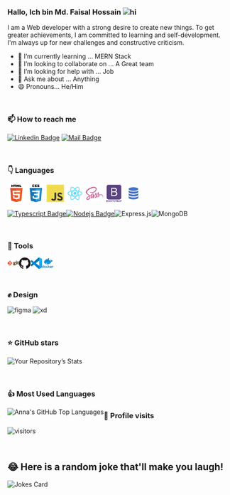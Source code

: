 
### Hallo, Ich bin Md. Faisal Hossain <img src="https://user-images.githubusercontent.com/1303154/88677602-1635ba80-d120-11ea-84d8-d263ba5fc3c0.gif" width="28px" alt="hi">
I am a Web developer with a strong desire to create new things. To get greater achievements, I am committed to learning and self-development.
I'm always up for new challenges and constructive criticism. 


- 🌱 I’m currently learning ... MERN Stack
- 👯 I’m looking to collaborate on ... A Great team
- 🤔 I’m looking for help with ... Job
- 💬 Ask me about ... Anything
- 😄 Pronouns... He/Him

</br>

### 📫 How to reach me

[![Linkedin Badge](https://img.shields.io/badge/-Faisal-0e76a8?style=flat&labelColor=0e76a8&logo=linkedin&logoColor=white)](https://www.linkedin.com/in/md-faisal-hossain-4b95661a4/) [![Mail Badge](https://img.shields.io/badge/-Hossain-c0392b?style=flat&labelColor=c0392b&logo=gmail&logoColor=white)](mailto:faisalh.iu@gmail.com)
 
</br>

### 👇 Languages
<p align="left"> 
  <img src="https://raw.githubusercontent.com/devicons/devicon/master/icons/html5/html5-original-wordmark.svg" alt="html5" width="40" height="40" style="max-width: 100%;">
  <img src="https://raw.githubusercontent.com/devicons/devicon/master/icons/css3/css3-original-wordmark.svg" alt="css3" width="40" height="40" style="max-width: 100%;">
  <img src="https://raw.githubusercontent.com/devicons/devicon/master/icons/javascript/javascript-original.svg" alt="javascript" width="40" height="40" style="max-width:   100%;">
  <img alt="React" width="40" height="40" src="https://raw.githubusercontent.com/github/explore/80688e429a7d4ef2fca1e82350fe8e3517d3494d/topics/react/react.png" style="max-width: 100%;">
  <img src="https://raw.githubusercontent.com/devicons/devicon/master/icons/sass/sass-original.svg" alt="sass" width="40" height="40" style="max-width: 100%;">  
<img src="https://raw.githubusercontent.com/devicons/devicon/master/icons/bootstrap/bootstrap-plain-wordmark.svg" alt="bootstrap" width="40" height="40" style="max-width: 100%;">
 <img src="https://raw.githubusercontent.com/github/explore/80688e429a7d4ef2fca1e82350fe8e3517d3494d/topics/sql/sql.png" alt="SQL" width="40" height = "40"  style="max-width: 100%;"> 
  
[![Typescript Badge](https://img.shields.io/badge/-Typescript-007acc?style=for-the-badge&labelColor=black&logo=typescript&logoColor=007acc)](#)[![Nodejs Badge](https://img.shields.io/badge/-Nodejs-3C873A?style=for-the-badge&labelColor=black&logo=node.js&logoColor=3C873A)](#)![Express.js](https://img.shields.io/badge/express.js-%23404d59.svg?style=for-the-badge&logo=express&logoColor=%2361DAFB)![MongoDB](https://img.shields.io/badge/MongoDB-%234ea94b.svg?style=for-the-badge&logo=mongodb&logoColor=white)
  

</p>
</br>

### 💪 Tools
<p align="left"> 
  <img align="left" alt="Git" width="26px" src="https://raw.githubusercontent.com/github/explore/80688e429a7d4ef2fca1e82350fe8e3517d3494d/topics/git/git.png" style="max-width: 100%;">
  <img align="left" alt="GitHub" width="26px" src="https://raw.githubusercontent.com/github/explore/78df643247d429f6cc873026c0622819ad797942/topics/github/github.png" style="max-width: 100%;">
  <img align="left" alt="Visual Studio Code" width="26px" src="https://raw.githubusercontent.com/github/explore/80688e429a7d4ef2fca1e82350fe8e3517d3494d/topics/visual-studio-code/visual-studio-code.png" style="max-width: 100%;">
  <img align="left" alt="Docker" width="26px" src="https://raw.githubusercontent.com/github/explore/80688e429a7d4ef2fca1e82350fe8e3517d3494d/topics/docker/docker.png" style="max-width: 100%;"> 
</p>


</br></br></br>


### :fist: Design
<p align="left"> 
  <img src="https://camo.githubusercontent.com/ed93c2b000a76ceaad1503e7eb9356591b885227e82a36a005b9d3498b303ba5/68747470733a2f2f7777772e766563746f726c6f676f2e7a6f6e652f6c6f676f732f6669676d612f6669676d612d69636f6e2e737667" alt="figma" width="40" height="40" data-canonical-src="https://www.vectorlogo.zone/logos/figma/figma-icon.svg" style="max-width: 100%;">
  <img src="https://camo.githubusercontent.com/c205ecbe12500177d102169d97bc1c17c545155fdf5ec78c08d54ac53e5b38c1/68747470733a2f2f63646e2e776f726c64766563746f726c6f676f2e636f6d2f6c6f676f732f61646f62652d78642e737667" alt="xd" width="40" height="40" data-canonical-src="https://cdn.worldvectorlogo.com/logos/adobe-xd.svg" style="max-width: 100%;">
</p> 
</br>


### ⭐ GitHub stars
![Your Repository’s Stats](https://github-readme-stats.vercel.app/api?username=fhjoy&hide=contribs,prs&theme=tokyonight&show_icons=true)

</br>

### 👍 Most Used Languages
<img align="left" alt="Anna's GitHub Top Languages" src="https://github-readme-stats.vercel.app/api/top-langs/?username=fhjoy&theme=tokyonight"/>


### 👐 Profile visits
![visitors](https://visitor-badge.glitch.me/badge?page_id=fhjoy.fhjoy&left_color=green&right_color=red)

</br>

## 😂 Here is a random joke that'll make you laugh!
![Jokes Card](https://readme-jokes.vercel.app/api)
